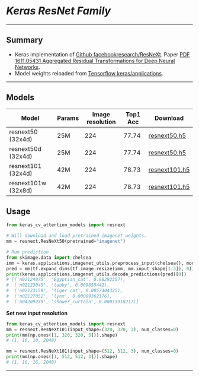 # ___Keras ResNet Family___
***

## Summary
  - Keras implementation of [Github facebookresearch/ResNeXt](https://github.com/facebookresearch/ResNeXt). Paper [PDF 1611.05431 Aggregated Residual Transformations for Deep Neural Networks](https://arxiv.org/pdf/1611.05431.pdf).
  - Model weights reloaded from [Tensorflow keras/applications](https://github.com/tensorflow/tensorflow/blob/master/tensorflow/python/keras/applications/resnet.py).
***

## Models
  | Model                 | Params | Image  resolution | Top1 Acc | Download            |
  | --------------------- | ------ | ----------------- | -------- | ------------------- |
  | resnext50 (32x4d)     | 25M    | 224               | 77.74    | [resnext50.h5](https://github.com/leondgarse/keras_cv_attention_models/releases/download/resnext/resnext50.h5)  |
  | resnext50d (32x4d)    | 25M    | 224               | 77.74    | [resnext50.h5](https://github.com/leondgarse/keras_cv_attention_models/releases/download/resnext/resnext50.h5)  |
  | resnext101 (32x4d)    | 42M    | 224               | 78.73    | [resnext101.h5](https://github.com/leondgarse/keras_cv_attention_models/releases/download/resnext/resnext101.h5)  |
  | resnext101w (32x8d)   | 42M    | 224               | 78.73    | [resnext101.h5](https://github.com/leondgarse/keras_cv_attention_models/releases/download/resnext/resnext101.h5)  |
## Usage
  ```py
  from keras_cv_attention_models import resnext

  # Will download and load pretrained imagenet weights.
  mm = resnext.ResNeXt50(pretrained="imagenet")

  # Run prediction
  from skimage.data import chelsea
  imm = keras.applications.imagenet_utils.preprocess_input(chelsea(), mode='tf') # Chelsea the cat
  pred = mm(tf.expand_dims(tf.image.resize(imm, mm.input_shape[1:3]), 0)).numpy()
  print(keras.applications.imagenet_utils.decode_predictions(pred)[0])
  # [('n02124075', 'Egyptian_cat', 0.98292357),
  #  ('n02123045', 'tabby', 0.009655442),
  #  ('n02123159', 'tiger_cat', 0.0057404325),
  #  ('n02127052', 'lynx', 0.00089362176),
  #  ('n04209239', 'shower_curtain', 0.00013918217)]
  ```
  **Set new input resolution**
  ```py
  from keras_cv_attention_models import resnext
  mm = resnext.ResNeXt101(input_shape=(320, 320, 3), num_classes=0)
  print(mm(np.ones([1, 320, 320, 3])).shape)
  # (1, 10, 10, 2048)

  mm = resnext.ResNeXt101(input_shape=(512, 512, 3), num_classes=0)
  print(mm(np.ones([1, 512, 512, 3])).shape)
  # (1, 16, 16, 2048)
  ```
***
